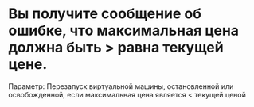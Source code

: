 # Вы получите сообщение об ошибке, что максимальная цена должна быть > равна текущей цене.

Параметр: Перезапуск виртуальной машины, остановленной или освобожденной, если максимальная цена является < текущей ценой